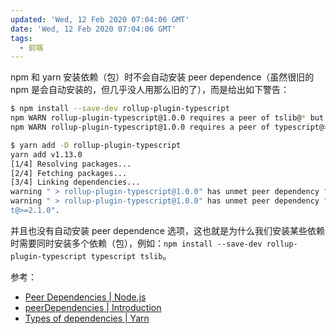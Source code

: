 ```yaml
---
updated: 'Wed, 12 Feb 2020 07:04:06 GMT'
date: 'Wed, 12 Feb 2020 07:04:06 GMT'
tags:
  - 前端
---
```


npm 和 yarn 安装依赖（包）时不会自动安装 peer dependence（虽然很旧的 npm 是会自动安装的，但几乎没人用那么旧的了），而是给出如下警告：

```bash
$ npm install --save-dev rollup-plugin-typescript
npm WARN rollup-plugin-typescript@1.0.0 requires a peer of tslib@* but none is installed. You must install peer dependencies yourself.
npm WARN rollup-plugin-typescript@1.0.0 requires a peer of typescript@>=2.1.0 but none is installed. You must install peer dependencies yourself.

$ yarn add -D rollup-plugin-typescript
yarn add v1.13.0
[1/4] Resolving packages...
[2/4] Fetching packages...
[3/4] Linking dependencies...
warning " > rollup-plugin-typescript@1.0.0" has unmet peer dependency "tslib@*".
warning " > rollup-plugin-typescript@1.0.0" has unmet peer dependency "typescrip
t@>=2.1.0".
```

并且也没有自动安装 peer dependence 选项，这也就是为什么我们安装某些依赖时需要同时安装多个依赖（包），例如：`npm install --save-dev rollup-plugin-typescript typescript tslib`。

参考：

-   [Peer Dependencies | Node.js](https://nodejs.org/en/blog/npm/peer-dependencies/)
-   [peerDependencies | Introduction](http://npm.github.io/using-pkgs-docs/package-json/types/peerdependencies.html)
-   [Types of dependencies | Yarn](https://yarnpkg.com/lang/en/docs/dependency-types/)
